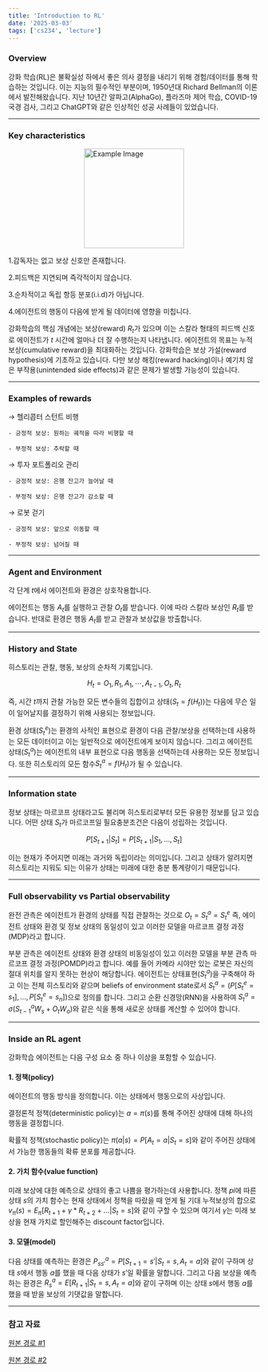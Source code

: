 ```yaml
---
title: 'Introduction to RL'
date: '2025-03-03'
tags: ['cs234', 'lecture']
---
```


### Overview

강화 학습(RL)은 불확실성 하에서 좋은 의사 결정을 내리기 위해 경험/데이터를 통해 학습하는 것입니다. 이는 지능의 필수적인 부분이며, 1950년대 Richard Bellman의 이론에서 발전해왔습니다. 지난 10년간 알파고(AlphaGo), 플라즈마 제어 학습, COVID-19 국경 검사, 그리고 ChatGPT와 같은 인상적인 성공 사례들이 있었습니다.

---

### Key characteristics

<img src="https://velog.velcdn.com/images/devjo/post/364637cc-8f1d-49ef-ab82-21902ca10814/image.png" alt="Example Image" style="display: block; margin: 0 auto; height:200;" />

1.감독자는 없고 보상 신호만 존재합니다.

2.피드백은 지연되며 즉각적이지 않습니다.

3.순차적이고 독립 항등 분포(i.i.d)가 아닙니다.

4.에이전트의 행동이 다음에 받게 될 데이터에 영향을 미칩니다.

강화학습의 핵심 개념에는 보상(reward) $R_t$가 있으며 이는 스칼라 형태의 피드백 신호로 에이전트가 $t$ 시간에 얼마나 더 잘 수행하는지 나타냅니다. 에이전트의 목표는 누적 보상(cumulative reward)을 최대화하는 것입니다. 강화학습은 보상 가설(reward hypothesis)에 기초하고 있습니다. 다만 보상 해킹(reward hacking)이나 예기치 않은 부작용(unintended side effects)과 같은 문제가 발생할 가능성이 있습니다.

---

### Examples of rewards

$\rightarrow$ 헬리콥터 스턴트 비행

    - 긍정적 보상: 원하는 궤적을 따라 비행할 때

    - 부정적 보상: 추락할 때

$\rightarrow$ 투자 포트폴리오 관리

    - 긍정적 보상: 은행 잔고가 늘어날 때

    - 부정적 보상: 은행 잔고가 감소할 때

$\rightarrow$ 로봇 걷기

    - 긍정적 보상: 앞으로 이동할 때

    - 부정적 보상: 넘어질 때

---

### Agent and Environment

각 단계 $t$에서 에이전트와 환경은 상호작용합니다.

에이전트는 행동 $A_t$를 실행하고 관찰 $O_t$를 받습니다. 이에 따라 스칼라 보상인 $R_t$를 받습니다. 반대로 환경은 행동 $A_t$를 받고 관찰과 보상값을 방출합니다.

---

### History and State

히스토리는 관찰, 행동, 보상의 순차적 기록입니다.

$$
H_t=O_1,R_1,A_1, \cdots, A_{t-1}, O_t, R_t
$$

즉, 시간 $t$까지 관찰 가능한 모든 변수들의 집합이고 상태$(S_t=f(H_t))$는 다음에 무슨 일이 일어날지를 결정하기 위해 사용되는 정보입니다.

환경 상태$(S_t^e)$는 환경의 사적인 표현으로 환경이 다음 관찰/보상을 선택하는데 사용하는 모든 데이터이고 이는 일반적으로 에이전트에게 보이지 않습니다. 그리고 에이전트 상태$(S_t^a)$는 에이전트의 내부 표현으로 다음 행동을 선택하는데 사용하는 모든 정보입니다. 또한 히스토리의 모든 함수$S_t^a=f(H_t)$가 될 수 있습니다.

---

### Information state

정보 상태는 마르코프 상태라고도 불리며 히스토리로부터 모든 유용한 정보를 담고 있습니다. 어떤 상태 $S_t$가 마르코프일 필요충분조건은 다음이 성립하는 것입니다.

$$
P[S_{t+1}|S_t]=P[S_{t+1}|S_1, \dots, S_t]
$$

이는 현재가 주어지면 미래는 과거와 독립이라는 의미입니다. 그리고 상태가 알려지면 히스토리는 지워도 되는 이유가 상태는 미래에 대한 충분 통계량이기 때문입니다.

---

### Full observability vs Partial observability

완전 관측은 에이전트가 환경의 상태를 직접 관찰하는 것으로 $O_t=S_t^a=S_t^e$ 즉, 에이전트 상태와 환경 및 정보 상태의 동일성이 있고 이러한 모델을 마르코프 결정 과정(MDP)라고 합니다.

부분 관측은 에이전트 상태와 환경 상태의 비동일성이 있고 이러한 모델을 부분 관측 마르코프 결정 과정(POMDP)라고 합니다. 예를 들어 카메라 시야만 있는 로봇은 자신의 절대 위치를 알지 못하는 현상이 해당합니다. 에이전트는 상태표현$(S_t^a)$을 구축해야 하고 이는 전체 히스토리와 같으며 beliefs of environment state로서 $S_t^a=(P[S_t^e=s_1], \dots, P[S_t^e=s_n])$으로 정의를 합니다. 그리고 순환 신경망(RNN)을 사용하여 $S_t^a=\sigma(S_{t-1}^aW_s+O_tW_o)$와 같은 식을 통해 새로운 상태를 계산할 수 있어야 합니다.

---

### Inside an RL agent

강화학습 에이전트는 다음 구성 요소 중 하나 이상을 포함할 수 있습니다.

#### 1. 정책(policy)

에이전트의 행동 방식을 정의합니다. 이는 상태에서 행동으로의 사상입니다.

결정론적 정책(deterministic policy)는 $a=\pi(s)$를 통해 주어진 상태에 대해 하나의 행동을 결정합니다.

확률적 정책(stochastic policy)는 $\pi(a|s)=P[A_t=a|S_t=s]$와 같이 주어진 상태에서 가능한 행동들의 확류 분포를 제공합니다.

#### 2. 가치 함수(value function)

미래 보상에 대한 예측으로 상태의 좋고 나쁨을 평가하는데 사용합니다. 정책 $pi$에 따른 상태 $s$의 가치 함수는 현재 상태에서 정책을 따랐을 때 얻게 될 기대 누적보상의 합으로 $v_{\pi}(s)=E_{\pi}[R_{t+1}+\gamma*R_{t+2} + \dots|S_t=s]$와 같이 구할 수 있으며 여기서 $\gamma$는 미래 보상을 현재 가치로 할인해주는 discount factor입니다.

#### 3. 모델(model)

다음 상태를 예측하는 환경은 $P_{ss'}^a=P[S_{t+1}=s'|S_t=s,A_t=a]$와 같이 구하며 상태 $s$에서 행동 $a$를 했을 때 다음 상태가 $s'$일 확률을 말합니다. 그리고 다음 보상을 예측하는 환경은 $R_s^a=E[R_{t+1}|S_t=s,A_t=a]$와 같이 구하며 이는 상태 $s$에서 행동 $a$를 했을 때 받을 보상의 기댓값을 말합니다.

---

### 참고 자료

[원본 경로 #1](https://youtu.be/WsvFL-LjA6U?si=w6AiGLSlL14bTJ_a)

[원본 경로 #2](https://davidstarsilver.wordpress.com/wp-content/uploads/2025/04/intro_rl.pdf)

